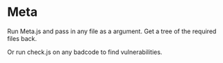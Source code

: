 Meta
====

Run Meta.js and pass in any file as a argument. Get a tree of the required files back.

Or run check.js on any badcode to find vulnerabilities. 
